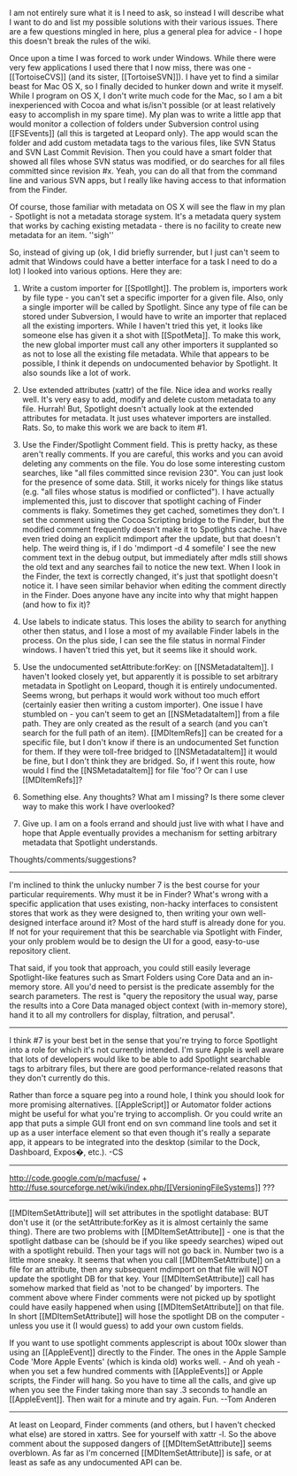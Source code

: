 

I am not entirely sure what it is I need to ask, so instead I will describe what I want to do and list my possible solutions with their various issues. There are a few questions mingled in here, plus a general plea for advice - I hope this doesn't break the rules of the wiki.

Once upon a time I was forced to work under Windows. While there were very few applications I used there that I now miss, there was one - [[TortoiseCVS]] (and its sister, [[TortoiseSVN]]). I have yet to find a similar beast for Mac OS X, so I finally decided to hunker down and write it myself. While I program on OS X, I don't write much code for the Mac, so I am a bit inexperienced with Cocoa and what is/isn't possible (or at least relatively easy to accomplish in my spare time). My plan was to write a little app that would monitor a collection of folders under Subversion control using [[FSEvents]] (all this is targeted at Leopard only). The app would scan the folder and add custom metadata tags to the various files, like SVN Status and SVN Last Commit Revision. Then you could have a smart folder that showed all files whose SVN status was modified, or do searches for all files committed since revision #x. Yeah, you can do all that from the command line and various SVN apps, but I really like having access to that information from the Finder. 

Of course, those familiar with metadata on OS X will see the flaw in my plan - Spotlight is not a metadata storage system. It's a metadata query system that works by caching existing metadata - there is no facility to create new metadata for an item. ''sigh''

So, instead of giving up (ok, I did briefly surrender, but I just can't seem to admit that Windows could have a better interface for a task I need to do a lot) I looked into various options. Here they are:

1. Write a custom importer for [[SpotlIght]]. The problem is, importers work by file type - you can't set a specific importer for a given file. Also, only a single importer will be called by Spotlight. Since any type of file can be stored under Subversion, I would have to write an importer that replaced all the existing importers. While I haven't tried this yet, it looks like someone else has given it a shot with [[SpotMeta]]. To make this work, the new global importer must call any other importers it supplanted so as not to lose all the existing file metadata. While that appears to be possible, I think it depends on undocumented behavior by Spotlight. It also sounds like a lot of work.

2. Use extended attributes (xattr) of the file. Nice idea and works really well. It's very easy to add, modify and delete custom metadata to any file. Hurrah! But, Spotlight doesn't actually look at the extended attributes for metadata. It just uses whatever importers are installed. Rats. So, to make this work we are back to item #1.

3. Use the Finder/Spotlight Comment field. This is pretty hacky, as these aren't really comments. If you are careful, this works and you can avoid deleting any comments on the file. You do lose some interesting custom searches, like "all files committed since revision 230". You can just look for the presence of some data. Still, it works nicely for things like status (e.g. "all files whose status is modified or conflicted"). I have actually implemented this, just to discover that spotlight caching of Finder comments is flaky. Sometimes they get cached, sometimes they don't. I set the comment using the Cocoa Scripting bridge to the Finder, but the modified comment frequently doesn't make it to Spotlights cache. I have even tried doing an explicit mdimport after the update, but that doesn't help. The weird thing is, if I do 'mdimport -d 4 somefile' I see the new comment text in the debug output, but immediately after mdls still shows the old text and any searches fail to notice the new text. When I look in the Finder, the text is correctly changed, it's just that spotlight doesn't notice it. I have seen similar behavior when editing the comment directly in the Finder. Does anyone have any incite into why that might happen (and how to fix it)?

4. Use labels to indicate status. This loses the ability to search for anything other then status, and I lose a most of my available Finder labels in the process. On the plus side, I can see the file status in normal Finder windows. I haven't tried this yet, but it seems like it should work.

5. Use the undocumented setAttribute:forKey: on [[NSMetadataItem]]. I haven't looked closely yet, but apparently it is possible to set arbitrary metadata in Spotlight on Leopard, though it is entirely undocumented. Seems wrong, but perhaps it would work without too much effort (certainly easier then writing a custom importer). One issue I have stumbled on - you can't seem to get an [[NSMetadataItem]] from a file path. They are only created as the result of a search (and you can't search for the full path of an item). [[MDItemRefs]] can be created for a specific file, but I don't know if there is an undocumented Set function for them. If they were toll-free bridged to [[NSMetadataItem]] it would be fine, but I don't think they are bridged. So, if I went this route, how would I find the [[NSMetadataItem]] for file 'foo'? Or can I use [[MDItemRefs]]?

6. Something else. Any thoughts? What am I missing? Is there some clever way to make this work I have overlooked?

7. Give up. I am on a fools errand and should just live with what I have and hope that Apple eventually provides a mechanism for setting arbitrary metadata that Spotlight understands.

Thoughts/comments/suggestions?

----

I'm inclined to think the unlucky number 7 is the best course for your particular requirements. Why must it be in Finder? What's wrong with a specific application that uses existing, non-hacky interfaces to consistent stores that work as they were designed to, then writing your own well-designed interface around it? Most of the hard stuff is already done for you. If not for your requirement that this be searchable via Spotlight with Finder, your only problem would be to design the UI for a good, easy-to-use repository client.

That said, if you took that approach, you could still easily leverage Spotlight-like features such as Smart Folders using Core Data and an in-memory store. All you'd need to persist is the predicate assembly for the search parameters. The rest is "query the repository the usual way, parse the results into a Core Data managed object context (with in-memory store), hand it to all my controllers for display, filtration, and perusal".

----
I think #7 is your best bet in the sense that you're trying to force Spotlight into a role for which it's not currently intended. I'm sure Apple is well aware that lots of developers would like to be able to add Spotlight searchable tags to arbitrary files, but there are good performance-related reasons that they don't currently do this.

Rather than force a square peg into a round hole, I think you should look for more promising alternatives. [[AppleScript]] or Automator folder actions might be useful for what you're trying to accomplish. Or you could write an app that puts a simple GUI front end on svn command line tools and set it up as a user interface element so that even though it's really a separate app, it appears to be integrated into the desktop (similar to the Dock, Dashboard, Expos�, etc.). -CS

----

http://code.google.com/p/macfuse/ + http://fuse.sourceforge.net/wiki/index.php/[[VersioningFileSystems]] ???

----

[[MDItemSetAttribute]] will set attributes in the spotlight database: BUT don't use it (or the setAttribute:forKey as it is almost certainly the same thing). There are two problems with [[MDItemSetAttribute]] - one is that the spotlight datbase can be (should be if you like speedy searches) wiped out with a spotlight rebuild. Then your tags will not go back in. Number two is a little more sneaky. It seems that when you call [[MDItemSetAttribute]] on a file for an attribute, then any subsequent mdimport on that file will NOT update the spotlight DB for that key. Your [[MDItemSetAttribute]] call has somehow marked that field as 'not to be changed' by importers. The comment above where Finder comments were not picked up by spotlight could have easily happened when using [[MDItemSetAttribute]] on that file. In short [[MDItemSetAttribute]] will hose the spotlight DB on the computer - unless you use it (I would guess) to add your own custom fields. 

If you want to use spotlight comments applescript is about 100x slower than using an [[AppleEvent]] directly to the Finder. The ones in the Apple Sample Code 'More Apple Events' (which is kinda old) works well. - And oh yeah - when you set a few hundred comments with [[AppleEvents]] or Apple scripts, the Finder will hang. So you have to time all the calls, and give up when you see the Finder taking more than say .3 seconds to handle an [[AppleEvent]]. Then wait for a minute and try again. Fun. --Tom Anderen

----

At least on Leopard, Finder comments (and others, but I haven't checked what else) are stored in xattrs. See for yourself with xattr -l. So the above comment about the supposed dangers of [[MDItemSetAttribute]] seems overblown. As far as I'm concerned [[MDItemSetAttribute]] is safe, or at least as safe as any undocumented API can be.